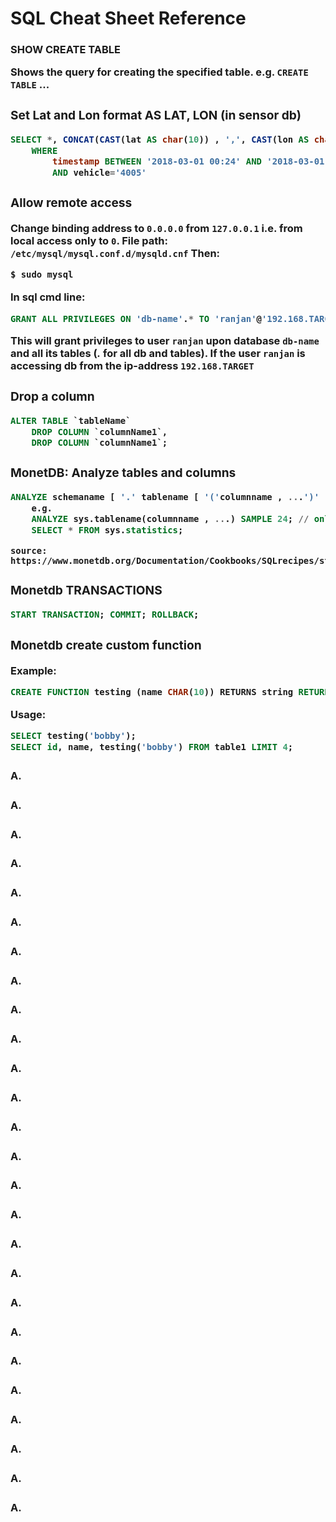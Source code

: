# SQL Cheat Sheet Reference

### SHOW CREATE TABLE <table name>
Shows the query for creating the specified table. e.g. `CREATE TABLE` ...

### Set Lat and Lon format AS LAT, LON (in sensor db)
```sql
SELECT *, CONCAT(CAST(lat AS char(10)) , ',', CAST(lon AS char(10))) FROM `ov_kv6` 
	WHERE
		timestamp BETWEEN '2018-03-01 00:24' AND '2018-03-01 00:25' 
		AND vehicle='4005'
```
### Allow remote access	
Change binding address to `0.0.0.0` from `127.0.0.1` i.e. from local access only to `0`.
File path: `/etc/mysql/mysql.conf.d/mysqld.cnf`
Then: 
```bash 
$ sudo mysql 
```
In sql cmd line:
```sql
GRANT ALL PRIVILEGES ON 'db-name'.* TO 'ranjan'@'192.168.TARGET' IDENTIFIED BY 'user_password';
```
This will grant privileges to user `ranjan` upon database `db-name` and all its tables (*.* for all db and tables). If the user `ranjan` is accessing db from the ip-address `192.168.TARGET`

### Drop a column
```sql
ALTER TABLE `tableName`
  	DROP COLUMN `columnName1`,
  	DROP COLUMN `columnName1`;
```

### MonetDB: Analyze tables and columns
```sql
ANALYZE schemaname [ '.' tablename [ '('columnname , ...')' ] ]
	e.g.
	ANALYZE sys.tablename(columnname , ...) SAMPLE 24; // only 24 samples
	SELECT * FROM sys.statistics;
```
	source: https://www.monetdb.org/Documentation/Cookbooks/SQLrecipes/statistics

### Monetdb TRANSACTIONS
```sql
START TRANSACTION; COMMIT; ROLLBACK;
```

### Monetdb create custom function
Example:
```sql
CREATE FUNCTION testing (name CHAR(10)) RETURNS string RETURN CONCAT('Hello ', name);
```
Usage:
```sql
SELECT testing('bobby');
SELECT id, name, testing('bobby') FROM table1 LIMIT 4;
```

### 
A.

### 
A.

### 
A.

### 
A.

### 
A.

### 
A.

### 
A.

### 
A.

### 
A.

### 
A.

### 
A.

### 
A.

### 
A.

### 
A.

### 
A.

### 
A.

### 
A.

### 
A.

### 
A.

### 
A.

### 
A.

### 
A.

### 
A.

### 
A.

### 
A.

### 
A.


